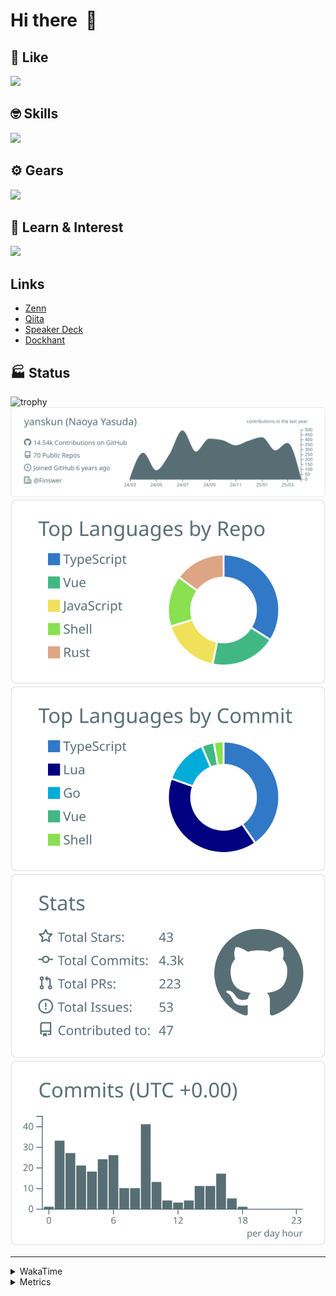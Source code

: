 # Hi there&nbsp; :wave:

## 💌 Like
<img src="https://go-skill-icons.vercel.app/api/icons?i=github" />

## 🤓 Skills
<img src="https://go-skill-icons.vercel.app/api/icons?i=js,ts,vue,nuxtjs,react,nextjs,go,lua,git" />

## ⚙️ Gears
<img src="https://go-skill-icons.vercel.app/api/icons?i=neovim,vscode,githubcopilot,alacritty,tmux" />

## 📖 Learn & Interest
<img src="https://go-skill-icons.vercel.app/api/icons?i=rust,deno,css,zig,playwright,githubactions,storybook,netlify,eslint" />

## Links
- [Zenn](https://zenn.dev/yanskun)
- [Qiita](https://qiita.com/yanskun)
- [Speaker Deck](https://speakerdeck.com/yanskun)
- [Dockhant](https://www.dockhunt.com/users/yanskun)

<!-- https://github.com/ryo-ma/github-profile-trophy -->

## 🏭 Status

<img src="https://github-profile-trophy.vercel.app/?username=yanskun&theme=onedark&row=1" alt="trophy">

<!-- https://github.com/vn7n24fzkq/github-profile-summary-cards -->
<picture>
  <source media="(prefers-color-scheme: dark)" srcset="https://raw.githubusercontent.com/yanskun/yanskun/master/profile-summary-card-output/nord_dark/0-profile-details.svg">
 <img src="https://raw.githubusercontent.com/yanskun/yanskun/master/profile-summary-card-output/default/0-profile-details.svg">
</picture>
<br>
<picture>
  <source media="(prefers-color-scheme: dark)" srcset="https://raw.githubusercontent.com/yanskun/yanskun/master/profile-summary-card-output/nord_dark/1-repos-per-language.svg">
 <img src="https://raw.githubusercontent.com/yanskun/yanskun/master/profile-summary-card-output/default/1-repos-per-language.svg">
</picture>
<picture>
  <source media="(prefers-color-scheme: dark)" srcset="https://raw.githubusercontent.com/yanskun/yanskun/master/profile-summary-card-output/nord_dark/2-most-commit-language.svg">
 <img src="https://raw.githubusercontent.com/yanskun/yanskun/master/profile-summary-card-output/default/2-most-commit-language.svg">
</picture>
<br>
<picture>
  <source media="(prefers-color-scheme: dark)" srcset="https://raw.githubusercontent.com/yanskun/yanskun/master/profile-summary-card-output/nord_dark/3-stats.svg">
 <img src="https://raw.githubusercontent.com/yanskun/yanskun/master/profile-summary-card-output/default/3-stats.svg">
</picture>
<picture>
  <source media="(prefers-color-scheme: dark)" srcset="https://raw.githubusercontent.com/yanskun/yanskun/master/profile-summary-card-output/nord_dark/4-productive-time.svg">
 <img src="https://raw.githubusercontent.com/yanskun/yanskun/master/profile-summary-card-output/default/4-productive-time.svg">
</picture>

---

<details>
  <summary>WakaTime</summary>
<!--START_SECTION:waka-->
![Code Time](http://img.shields.io/badge/Code%20Time-2%2C009%20hrs%2044%20mins-blue)

**🐱 My GitHub Data** 

> 📦 148.7 kB Used in GitHub's Storage 
 > 
> 🏆 1,090 Contributions in the Year 2025
 > 
> 💼 Opted to Hire
 > 
> 📜 130 Public Repositories 
 > 
> 🔑 4 Private Repositories 
 > 
**I'm an Early 🐤** 

```text
🌞 Morning                8974 commits        ████░░░░░░░░░░░░░░░░░░░░░   15.23 % 
🌆 Daytime                32778 commits       ██████████████░░░░░░░░░░░   55.62 % 
🌃 Evening                13601 commits       ██████░░░░░░░░░░░░░░░░░░░   23.08 % 
🌙 Night                  3574 commits        ██░░░░░░░░░░░░░░░░░░░░░░░   06.07 % 
```
📅 **I'm Most Productive on Tuesday** 

```text
Monday                   9131 commits        ████░░░░░░░░░░░░░░░░░░░░░   15.50 % 
Tuesday                  12573 commits       █████░░░░░░░░░░░░░░░░░░░░   21.34 % 
Wednesday                11553 commits       █████░░░░░░░░░░░░░░░░░░░░   19.61 % 
Thursday                 10589 commits       ████░░░░░░░░░░░░░░░░░░░░░   17.97 % 
Friday                   9891 commits        ████░░░░░░░░░░░░░░░░░░░░░   16.79 % 
Saturday                 2249 commits        █░░░░░░░░░░░░░░░░░░░░░░░░   03.82 % 
Sunday                   2941 commits        █░░░░░░░░░░░░░░░░░░░░░░░░   04.99 % 
```


📊 **This Week I Spent My Time On** 

```text
🕑︎ Time Zone: Asia/Tokyo

💬 Programming Languages: 
TypeScript               18 hrs 37 mins      ███████████████████░░░░░░   74.67 % 
Go                       1 hr 38 mins        ██░░░░░░░░░░░░░░░░░░░░░░░   06.60 % 
JSON                     1 hr 6 mins         █░░░░░░░░░░░░░░░░░░░░░░░░   04.41 % 
Other                    51 mins             █░░░░░░░░░░░░░░░░░░░░░░░░   03.42 % 
Markdown                 49 mins             █░░░░░░░░░░░░░░░░░░░░░░░░   03.32 % 

🔥 Editors: 
Neovim                   22 hrs 20 mins      ██████████████████████░░░   89.56 % 
VS Code                  2 hrs 36 mins       ███░░░░░░░░░░░░░░░░░░░░░░   10.44 % 

💻 Operating System: 
Mac                      24 hrs 56 mins      █████████████████████████   100.00 % 
```


 Last Updated on 01/04/2025 06:26:41 UTC
<!--END_SECTION:waka-->
</details>

<details>
  <summary>Metrics</summary>
  <img src="https://github.com/yanskun/yanskun/blob/main/github-metrics.svg" alt="Metrics">
</details>
